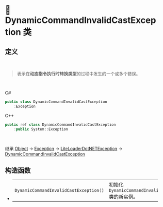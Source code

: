 # 🔖 DynamicCommandInvalidCastException 类

## 定义

<br>

> 表示在**动态指令执行时转换类型**的过程中发生的一个或多个错误。

<br>

C#
```cs
public class DynamicCommandInvalidCastException
    :Exception
```
C++
```cpp
public ref class DynamicCommandInvalidCastException
    :public System::Exception
```
<br>

继承 [Object](https://docs.microsoft.com/zh-cn/dotnet/api/system.object?view=net-6.0) → [Exception](https://docs.microsoft.com/zh-cn/dotnet/api/system.exception?view=net-6.0) → [LiteLoaderDotNETException](../LiteLoaderDotNETException/LiteLoaderDotNETException.md) → 
[DynamicCommandInvalidCastException](DynamicCommandInvalidCastException.md)

## 构造函数
- 
    |||
    |-|-|
    |`DynamicCommandInvalidCastException()`|初始化 `DynamicCommandInvalidCastException` 类的新实例。|

<br>


